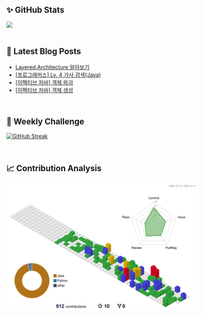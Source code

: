 ## ✨ GitHub Stats
<div>
	<img src="https://github-readme-stats.vercel.app/api?username=rowing0328&count_private=true"/>
</div>

<br/>

<!-- START_CUSTOM_SECTION -->
## 📕 Latest Blog Posts

- [Layered Architecture 알아보기](https://dev-rowing.tistory.com/4)
- [[프로그래머스] Lv. 4 가사 검색(Java)](https://dev-rowing.tistory.com/3)
- [[이펙티브 자바] 객체 파괴](https://dev-rowing.tistory.com/2)
- [[이펙티브 자바] 객체 생성](https://dev-rowing.tistory.com/1)

<!-- END_CUSTOM_SECTION -->

<br/>

## 🏃 Weekly Challenge
[![GitHub Streak](https://streak-stats.demolab.com?user=rowing0328&theme=dark&mode=weekly)](https://git.io/streak-stats)

<br/>

## 📈 Contribution Analysis
![gitblock version](profile-3d-contrib/profile-gitblock.svg)
